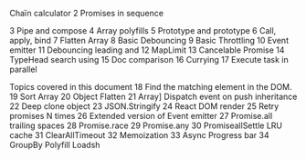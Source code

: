 
Chaïn calculator
2 Promises in sequence


3 Pipe and compose
4 Array polyfills
5 Prototype and prototype
6 Call, apply, bind
7 Flatten Array
8 Basic Debouncing
9 Basic Throttling
10 Event emitter
11 Debouncing leading and
12 MapLimit
13 Cancelable Promise
14 TypeHead search using
15 Doc comparison
16 Currying
17 Execute task in parallel


Topics covered in this document
18 Find the matching element in the DOM.
19 Sort Array
20 Object Flatten
21 Array] Dispatch event on push
inheritance
22 Deep clone object
23 JSON.Stringify
24 React DOM render
25 Retry promises N times
26 Extended version of Event emitter
27 Promise.all
trailing spaces 28 Promise.race
29 Promise.any
30 PromiseallSettle
LRU cache
31 ClearAllTimeout
32 Memoization
33 Async Progress bar
34 GroupBy Polyfill Loadsh